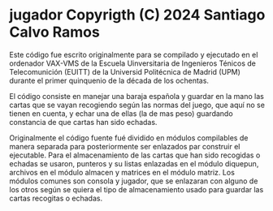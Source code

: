 # jugador Copyrigth (C) 2024 Santiago Calvo Ramos

Este código fue escrito originalmente para se compilado y ejecutado
en el ordenador VAX-VMS de la Escuela Uinversitaria de Ingenieros
Ténicos de Telecomunición (EUITT) de la Universid Politécnica de
Madrid (UPM) durante el primer quinquenio de la década de los ochentas.

El código consiste en manejar una baraja española y guardar en la mano
las cartas que se vayan recogiendo según las normas del juego, que
aquí no se tienen en cuenta, y echar una de ellas (la de mas peso)
guardando constancia de que cartas han sido echadas.

Originalmente el código fuente fué dividido en módulos compilables de
manera separada para posteriormente ser enlazados par construir el
ejecutable. Para el almacenamiento de las cartas que han sido recogidas
o echadas se usaron, punteros y su listas enlazadas en el módulo
diquepun, archivos en el módulo almacen y matrices en el módulo matriz.
Los módulos comunes son consola y jugador, que se enlazaran con alguno
de los otros según se quiera el tipo de almacenamiento usado para guardar
las cartas recogitas o echadas.
 
